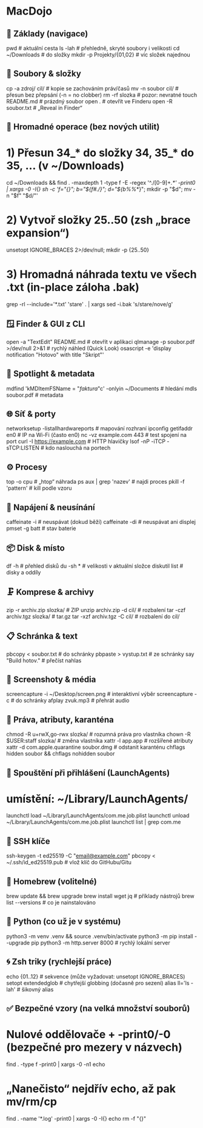 # MacDojo

## 🧭 Základy (navigace)

pwd                       # aktuální cesta
ls -lah                   # přehledně, skryté soubory i velikosti
cd ~/Downloads            # do složky
mkdir -p Projekty/{01,02} # víc složek najednou

## 📁 Soubory & složky

cp -a zdroj/ cil/          # kopie se zachováním práv/časů
mv -n soubor cil/          # přesun bez přepsání (-n = no clobber)
rm -rf slozka              # pozor: nevratné
touch README.md            # prázdný soubor
open .                     # otevřít ve Finderu
open -R soubor.txt         # „Reveal in Finder“

## 🧰 Hromadné operace (bez nových utilit)

# 1) Přesun 34_* do složky 34, 35_* do 35, … (v ~/Downloads)
cd ~/Downloads && find . -maxdepth 1 -type f -E -regex '^./[0-9]+_.*' -print0 \
| xargs -0 -I{} sh -c 'f="{}"; b="${f#./}"; d="${b%%_*}"; mkdir -p "$d"; mv -n "$f" "$d/"'

# 2) Vytvoř složky 25..50 (zsh „brace expansion“)
unsetopt IGNORE_BRACES 2>/dev/null; mkdir -p {25..50}

# 3) Hromadná náhrada textu ve všech .txt (in-place záloha .bak)
grep -rl --include='*.txt' 'stare' . | xargs sed -i.bak 's/stare/nove/g'

## 🪟 Finder & GUI z CLI

open -a "TextEdit" README.md   # otevřít v aplikaci
qlmanage -p soubor.pdf >/dev/null 2>&1  # rychlý náhled (Quick Look)
osascript -e 'display notification "Hotovo" with title "Skript"'

## 🔎 Spotlight & metadata

mdfind 'kMDItemFSName = "*faktura*"c' -onlyin ~/Documents  # hledání
mdls soubor.pdf                                            # metadata

## 🌐 Síť & porty

networksetup -listallhardwareports       # mapování rozhraní
ipconfig getifaddr en0                   # IP na Wi-Fi (často en0)
nc -vz example.com 443                   # test spojení na port
curl -I https://example.com              # HTTP hlavičky
lsof -nP -iTCP -sTCP:LISTEN              # kdo naslouchá na portech

## ⚙️ Procesy

top -o cpu                 # „htop“ náhrada
ps aux | grep 'nazev'      # najdi proces
pkill -f 'pattern'         # kill podle vzoru

## 🔋 Napájení & neusínání

caffeinate -i              # neuspávat (dokud běží)
caffeinate -di             # neuspávat ani displej
pmset -g batt              # stav baterie

## 📦 Disk & místo

df -h                      # přehled disků
du -sh *                   # velikosti v aktuální složce
diskutil list              # disky a oddíly

## 🗜️ Komprese & archivy

zip -r archiv.zip slozka/          # ZIP
unzip archiv.zip -d cil/            # rozbalení
tar -czf archiv.tgz slozka/         # tar.gz
tar -xzf archiv.tgz -C cil/         # rozbalení do cil/

## 📋 Schránka & text

pbcopy < soubor.txt         # do schránky
pbpaste > vystup.txt        # ze schránky
say "Build hotov."          # přečíst nahlas

## 📸 Screenshoty & média

screencapture -i ~/Desktop/screen.png   # interaktivní výběr
screencapture -c                        # do schránky
afplay zvuk.mp3                         # přehrát audio

## 🔐 Práva, atributy, karanténa

chmod -R u+rwX,go-rwx slozka/      # rozumná práva pro vlastníka
chown -R $USER:staff slozka/       # změna vlastníka
xattr -l app.app                   # rozšířené atributy
xattr -d com.apple.quarantine soubor.dmg  # odstanit karanténu
chflags hidden soubor && chflags nohidden soubor

## 🚀 Spouštění při přihlášení (LaunchAgents)

# umístění: ~/Library/LaunchAgents/
launchctl load  ~/Library/LaunchAgents/com.me.job.plist
launchctl unload ~/Library/LaunchAgents/com.me.job.plist
launchctl list | grep com.me

## 🔑 SSH klíče

ssh-keygen -t ed25519 -C "email@example.com"
pbcopy < ~/.ssh/id_ed25519.pub   # vlož klíč do GitHubu/Gitu

## 🍺 Homebrew (volitelné)

brew update && brew upgrade
brew install wget jq           # příklady nástrojů
brew list --versions           # co je nainstalováno

## 🐍 Python (co už je v systému)

python3 -m venv .venv && source .venv/bin/activate
python3 -m pip install --upgrade pip
python3 -m http.server 8000    # rychlý lokální server

## 🌀 Zsh triky (rychlejší práce)

echo {01..12}                  # sekvence (může vyžadovat: unsetopt IGNORE_BRACES)
setopt extendedglob            # chytřejší globbing (dočasně pro sezení)
alias ll='ls -lah'             # šikovný alias

## ✅ Bezpečné vzory (na velká množství souborů)

# Nulové oddělovače + -print0/-0 (bezpečné pro mezery v názvech)
find . -type f -print0 | xargs -0 -n1 echo

# „Nanečisto“ nejdřív echo, až pak mv/rm/cp
find . -name '*.log' -print0 | xargs -0 -I{} echo rm -f "{}"





